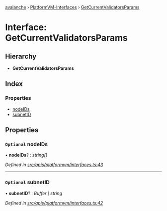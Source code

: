 [avalanche](../README.md) › [PlatformVM-Interfaces](../modules/platformvm_interfaces.md) › [GetCurrentValidatorsParams](platformvm_interfaces.getcurrentvalidatorsparams.md)

# Interface: GetCurrentValidatorsParams

## Hierarchy

* **GetCurrentValidatorsParams**

## Index

### Properties

* [nodeIDs](platformvm_interfaces.getcurrentvalidatorsparams.md#optional-nodeids)
* [subnetID](platformvm_interfaces.getcurrentvalidatorsparams.md#optional-subnetid)

## Properties

### `Optional` nodeIDs

• **nodeIDs**? : *string[]*

*Defined in [src/apis/platformvm/interfaces.ts:43](https://github.com/ava-labs/avalanchejs/blob/4e59193/src/apis/platformvm/interfaces.ts#L43)*

___

### `Optional` subnetID

• **subnetID**? : *Buffer | string*

*Defined in [src/apis/platformvm/interfaces.ts:42](https://github.com/ava-labs/avalanchejs/blob/4e59193/src/apis/platformvm/interfaces.ts#L42)*
